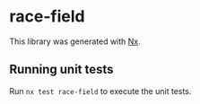 # race-field

This library was generated with [Nx](https://nx.dev).

## Running unit tests

Run `nx test race-field` to execute the unit tests.
